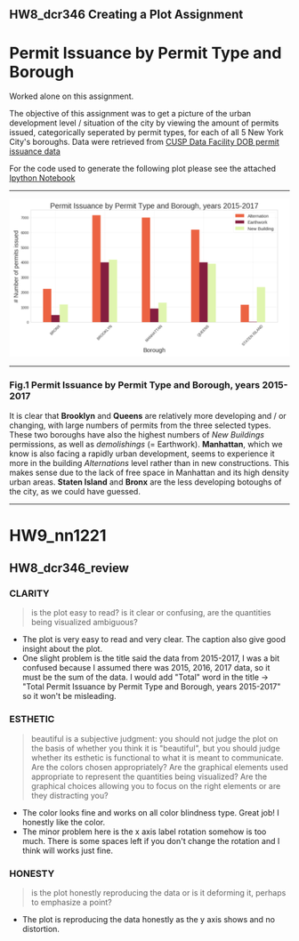 ## HW8_dcr346 Creating a Plot Assignment

# Permit Issuance by Permit Type and Borough
Worked alone on this assignment.

The objective of this assignment was to get a picture of the urban development level / situation of the city by viewing the amount of permits issued, categorically seperated by permit types, for each of all 5 New York City's boroughs. Data were retrieved from [CUSP Data Facility DOB permit issuance data](http://urbanprofiler.cloudapp.net/dataset/ipu4-2q9a/)

For the code used to generate the following plot please see the attached [Ipython Notebook](https://github.com/danachermesh/PUI2017_dcr346/blob/master/HW8_dcr346/HW8_dcr346.ipynb)

____

![PermitsIssuanceNYC.png](https://github.com/danachermesh/PUI2017_dcr346/blob/master/HW8_dcr346/PermitsIssuanceNYC.png)

___

### Fig.1 Permit Issuance by Permit Type and Borough, years 2015-2017
It is clear that **Brooklyn** and **Queens** are relatively more developing and / or changing, with large numbers of permits from the three selected types. These two boroughs have also the highest numbers of _New Buildings_ permissions, as well as _demolishings_ (= Earthwork). **Manhattan**, which we know is also facing a rapidly urban development, seems to experience it more in the building _Alternations_ level rather than in new constructions. This makes sense due to the lack of free space in Manhattan and its high density urban areas. **Staten Island** and **Bronx** are the less developing botoughs of the city, as we could have guessed.

____________________________________________________________________________________________________

# HW9_nn1221
## HW8_dcr346_review

### CLARITY 
> is the plot easy to read? is it clear or confusing, are the quantities being visualized ambiguous?

- The plot is very easy to read and very clear. The caption also give good insight about the plot.
- One slight problem is the title said the data from 2015-2017, I was a bit confused because I assumed there was 2015, 2016, 2017 data, so it must be the sum of the data. I would add "Total" word in the title -> "Total Permit Issuance by Permit Type and Borough, years 2015-2017" so it won't be misleading.


### ESTHETIC
> beautiful is a subjective judgment: you should not judge the plot on the basis of whether you think it is "beautiful", but you should judge whether its esthetic is functional to what it is meant to communicate. Are the colors chosen appropriately? Are the graphical elements used appropriate to represent the quantities being visualized? Are the graphical choices allowing you to focus on the right elements or are they distracting you?

- The color looks fine and works on all color blindness type. Great job! I honestly like the color.
- The minor problem here is the x axis label rotation somehow is too much. There is some spaces left if you don't change the rotation and I think will works just fine. 


### HONESTY
> is the plot honestly reproducing the data or is it deforming it, perhaps to emphasize a point?
- The plot is reproducing the data honestly as the y axis shows and no distortion. 
